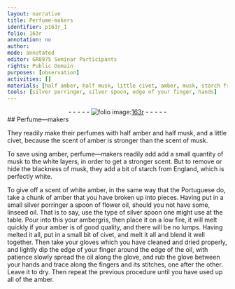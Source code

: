 ```yaml
---
layout: narrative
title: Perfume-makers
identifier: p163r_1
folio: 163r
annotation: no
author:
mode: annotated
editor: GR8975 Seminar Participants
rights: Public Domain
purposes: [observation]
activities: []
materials: [half amber, half musk, little civet, amber, musk, starch from England, chunk of amber, flower oil, linseed oil, ambergris]
tools: [silver porringer, silver spoon, edge of your finger, hands]
---
```


 <div class="folio" align="center">- - - - - <a href="http://gallica.bnf.fr/ark:/12148/btv1b10500001g/f331.image" target="_blank"><img src="https://cu-mkp.github.io/GR8975-edition/assets/photo-icon.png" alt="folio image: " style="display:inline-block; margin-bottom:-3px;"/>163r</a> - - - - - </div> 
## Perfume—makers

 
They readily make their perfumes with <span class="material">half amber</span> and <span class="material">half musk</span>, and a <span class="material">little civet</span>, because the scent of <span class="material">amber</span> is stronger than the scent of <span class="material">musk</span>.
 
To save using amber, <span class="name">perfume—makers</span> readily add add a <span class="unit">small quantity</span> of <span class="material">musk</span> to the white layers, in order to get a stronger scent. But to remove or hide the blackness of musk, they add a bit of <span class="material">starch from England</span>, which is perfectly white.
 
To give off a scent of white amber, in the same way that the <span class="name">Portuguese</span> do, take a <span class="material">chunk of amber</span> that you have broken up into pieces. Having put in a small <span class="tool">silver porringer</span> a <span class="unit">spoon</span> of <span class="material">flower oil</span>, should you not have some, <span class="material">linseed oil</span>. That is to say, use the type of <span class="tool">silver spoon</span> one might use at the table. Pour into this your <span class="material">ambergris</span>, then place it on a low fire, it will melt quickly if your <span class="material">amber</span> is of good quality, and there will be no lumps. Having melted it all, put in a small bit of civet, and melt it all and blend it well together. Then take your gloves which you have cleaned and dried properly, and lightly dip the <span class="tool">edge of your finger</span> around the edge of the oil, with patience slowly spread the oil along the glove, and rub the glove between your <span class="tool">hands</span> and trace along the fingers and its stitches, one after the other. Leave it to dry. Then repeat the previous procedure until you have used up all of the <span class="material">amber</span>.
 
